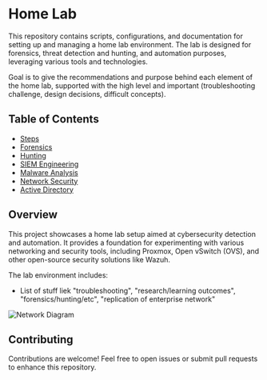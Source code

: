 # Home Lab

This repository contains scripts, configurations, and documentation for setting up and managing a home lab environment. The lab is designed for forensics, threat detection and hunting, and automation purposes, leveraging various tools and technologies.

Goal is to give the recommendations and purpose behind each element of the home lab, supported with the high level and important (troubleshooting challenge, design decisions, difficult concepts).

## Table of Contents

- [Steps](steps.md)
- [Forensics](forensics.md)
- [Hunting](hunting.md)
- [SIEM Engineering](siem_engineering.md)
- [Malware Analysis](malware_analysis.md)
- [Network Security](network_security.md)
- [Active Directory](active_directory.md)

## Overview

This project showcases a home lab setup aimed at cybersecurity detection and automation. It provides a foundation for experimenting with various networking and security tools, including Proxmox, Open vSwitch (OVS), and other open-source security solutions like Wazuh.

The lab environment includes:
- List of stuff liek "troubleshooting", "research/learning outcomes", "forensics/hunting/etc", "replication of enterprise network"

![Network Diagram](network_diagram.png)

## Contributing

Contributions are welcome! Feel free to open issues or submit pull requests to enhance this repository.
